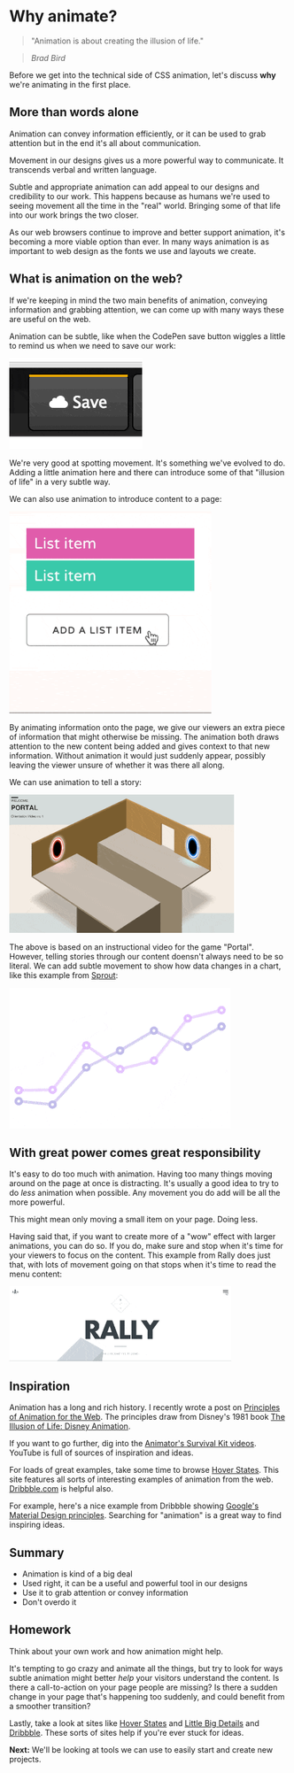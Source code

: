 # Why animate?

> "Animation is about creating the illusion of life."

> _Brad Bird_

Before we get into the technical side of CSS animation, let's discuss **why** we're animating in the first place.

## More than words alone

Animation can convey information efficiently, or it can be used to grab attention but in the end it's all about communication.

Movement in our designs gives us a more powerful way to communicate. It transcends verbal and written language.

Subtle and appropriate animation can add appeal to our designs and credibility to our work. This happens because as humans we're used to seeing movement all the time in the "real" world. Bringing some of that life into our work brings the two closer.

As our web browsers continue to improve and better support animation, it's becoming a more viable option than ever. In many ways animation is as important to web design as the fonts we use and layouts we create.

## What is animation on the web?

If we're keeping in mind the two main benefits of animation, conveying information and grabbing attention, we can come up with many ways these are useful on the web.

Animation can be subtle, like when the CodePen save button wiggles a little to remind us when we need to save our work:

![Animated "Save" button (http://codepen.io/donovanh/pen/KwEQdQ)](images/save_button-min.gif)

We're very good at spotting movement. It's something we've evolved to do. Adding a little animation here and there can introduce some of that "illusion of life" in a very subtle way.

We can also use animation to introduce content to a page:

![Animating list items (https://cssanimation.rocks/list-items/)](images/list_item-min.gif)

By animating information onto the page, we give our viewers an extra piece of information that might otherwise be missing. The animation both draws attention to the new content being added and gives context to that new information. Without animation it would just suddenly appear, possibly leaving the viewer unsure of whether it was there all along.

We can use animation to tell a story:

![Portal animation (http://hop.ie/portal/)](images/portal-min.gif)

The above is based on an instructional video for the game "Portal". However, telling stories through our content doensn't always need to be so literal. We can add subtle movement to show how data changes in a chart, like this example from [Sprout](http://sprout.is):

![Animated chart from Sprout](images/sprout-min.gif)

## With great power comes great responsibility

It's easy to do too much with animation. Having too many things moving around on the page at once is distracting. It's usually a good idea to try to do _less_ animation when possible. Any movement you do add will be all the more powerful.

This might mean only moving a small item on your page. Doing less.

Having said that, if you want to create more of a "wow" effect with larger animations, you can do so. If you do, make sure and stop when it's time for your viewers to focus on the content. This example from Rally does just that, with lots of movement going on that stops when it's time to read the menu content:

![National Parks from Rally Interactive (http://beta.rallyinteractive.com/national-parks/)](images/ribbon-min.gif)

## Inspiration

Animation has a long and rich history. I recently wrote a post on [Principles of Animation for the Web](https://cssanimation.rocks/principles/). The principles draw from Disney's 1981 book [The Illusion of Life: Disney Animation](http://en.wikipedia.org/wiki/12_basic_principles_of_animation).

If you want to go further, dig into the [Animator's Survival Kit videos](https://www.youtube.com/watch?v=loCiTO8qEMI). YouTube is full of sources of inspiration and ideas.

For loads of great examples, take some time to browse [Hover States](http://hoverstat.es/). This site features all sorts of interesting examples of animation from the web. [Dribbble.com](https://dribbble.com/) is helpful also.

For example, here's a nice example from Dribbble showing [Google's Material Design principles](https://dribbble.com/shots/1621920-Google-Material-Design-Free-AE-Project-File). Searching for "animation" is a great way to find inspiring ideas.

## Summary

* Animation is kind of a big deal
* Used right, it can be a useful and powerful tool in our designs
* Use it to grab attention or convey information
* Don't overdo it

## Homework

Think about your own work and how animation might help.

It's tempting to go crazy and animate all the things, but try to look for ways subtle animation might better _help_ your visitors understand the content. Is there a call-to-action on your page people are missing? Is there a sudden change in your page that's happening too suddenly, and could benefit from a smoother transition?

Lastly, take a look at sites like <a href="http://hoverstat.es/">Hover States</a> and <a href="http://littlebigdetails.com/">Little Big Details</a> and <a href="https://dribbble.com/">Dribbble</a>. These sorts of sites help if you're ever stuck for ideas.

**Next:** We'll be looking at tools we can use to easily start and create new projects.
